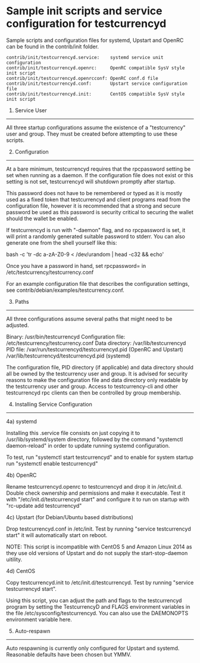 Sample init scripts and service configuration for testcurrencyd
==========================================================

Sample scripts and configuration files for systemd, Upstart and OpenRC
can be found in the contrib/init folder.

    contrib/init/testcurrencyd.service:    systemd service unit configuration
    contrib/init/testcurrencyd.openrc:     OpenRC compatible SysV style init script
    contrib/init/testcurrencyd.openrcconf: OpenRC conf.d file
    contrib/init/testcurrencyd.conf:       Upstart service configuration file
    contrib/init/testcurrencyd.init:       CentOS compatible SysV style init script

1. Service User
---------------------------------

All three startup configurations assume the existence of a "testcurrency" user
and group.  They must be created before attempting to use these scripts.

2. Configuration
---------------------------------

At a bare minimum, testcurrencyd requires that the rpcpassword setting be set
when running as a daemon.  If the configuration file does not exist or this
setting is not set, testcurrencyd will shutdown promptly after startup.

This password does not have to be remembered or typed as it is mostly used
as a fixed token that testcurrencyd and client programs read from the configuration
file, however it is recommended that a strong and secure password be used
as this password is security critical to securing the wallet should the
wallet be enabled.

If testcurrencyd is run with "-daemon" flag, and no rpcpassword is set, it will
print a randomly generated suitable password to stderr.  You can also
generate one from the shell yourself like this:

bash -c 'tr -dc a-zA-Z0-9 < /dev/urandom | head -c32 && echo'

Once you have a password in hand, set rpcpassword= in /etc/testcurrency/testcurrency.conf

For an example configuration file that describes the configuration settings,
see contrib/debian/examples/testcurrency.conf.

3. Paths
---------------------------------

All three configurations assume several paths that might need to be adjusted.

Binary:              /usr/bin/testcurrencyd
Configuration file:  /etc/testcurrency/testcurrency.conf
Data directory:      /var/lib/testcurrencyd
PID file:            /var/run/testcurrencyd/testcurrencyd.pid (OpenRC and Upstart)
                     /var/lib/testcurrencyd/testcurrencyd.pid (systemd)

The configuration file, PID directory (if applicable) and data directory
should all be owned by the testcurrency user and group.  It is advised for security
reasons to make the configuration file and data directory only readable by the
testcurrency user and group.  Access to testcurrency-cli and other testcurrencyd rpc clients
can then be controlled by group membership.

4. Installing Service Configuration
-----------------------------------

4a) systemd

Installing this .service file consists on just copying it to
/usr/lib/systemd/system directory, followed by the command
"systemctl daemon-reload" in order to update running systemd configuration.

To test, run "systemctl start testcurrencyd" and to enable for system startup run
"systemctl enable testcurrencyd"

4b) OpenRC

Rename testcurrencyd.openrc to testcurrencyd and drop it in /etc/init.d.  Double
check ownership and permissions and make it executable.  Test it with
"/etc/init.d/testcurrencyd start" and configure it to run on startup with
"rc-update add testcurrencyd"

4c) Upstart (for Debian/Ubuntu based distributions)

Drop testcurrencyd.conf in /etc/init.  Test by running "service testcurrencyd start"
it will automatically start on reboot.

NOTE: This script is incompatible with CentOS 5 and Amazon Linux 2014 as they
use old versions of Upstart and do not supply the start-stop-daemon uitility.

4d) CentOS

Copy testcurrencyd.init to /etc/init.d/testcurrencyd. Test by running "service testcurrencyd start".

Using this script, you can adjust the path and flags to the testcurrencyd program by
setting the TestcurrencyD and FLAGS environment variables in the file
/etc/sysconfig/testcurrencyd. You can also use the DAEMONOPTS environment variable here.

5. Auto-respawn
-----------------------------------

Auto respawning is currently only configured for Upstart and systemd.
Reasonable defaults have been chosen but YMMV.
